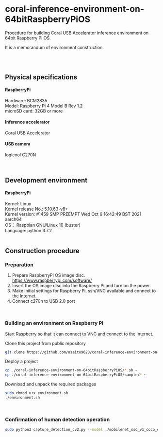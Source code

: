 # coral-inference-environment-on-64bitRaspberryPiOS
Procedure for building Coral USB Accelerator inference environment on 64bit Raspberry Pi OS.  

It is a memorandum of environment construction.  

<br>
<br>

## **Physical specifications**

#### **RaspberryPi**
Hardware: BCM2835  
Model: Raspberry Pi 4 Model B Rev 1.2  
microSD card: 32GB or more  

#### **Inference accelerator**
Coral USB Accelerator  

#### **USB camera**
logicool C270N  
<br>
<br />

## **Development environment**
#### **RaspberryPi**
Kernel: Linux    
Kernel release No.: 5.10.63-v8+   
Kernel version: #1459 SMP PREEMPT Wed Oct 6 16:42:49 BST 2021 aarch64    
OS： Raspbian GNU/Linux 10 (buster)  
Language: python 3.7.2  
<br/>

## **Construction procedure**

### **Preparation**
1.  Prepare RaspberryPi OS image disc.  https://www.raspberrypi.com/software/
2. Insert the OS image disc into the Raspberry Pi and turn on the power.
3. Make initial settings for Raspberry Pi, ssh/VNC available and connect to the Internet.  
4. Connect c270n to USB 2.0 port  
<br>

### **Building an environment on Raspberry Pi**
Start Raspberry so that it can connect to VNC and connect to the Internet.  
  
Clone this project from public repository
```sh  
git clone https://github.com/nsaito9628/coral-inference-environment-on-64bitRaspberryPiOS.git
```
  
Deploy a project  
``` sh
cp ./coral-inference-environment-on-64bitRaspberryPiOS/*.sh ~
cp ./coral-inference-environment-on-64bitRaspberryPiOS/sample/* ~
```

Download and unpack the required packages
```sh
sudo chmod u+x environment.sh
./environment.sh
```
<br>

### **Confirmation of human detection operation**
```sh  
sudo python3 capture_detection_cv2.py --model ./mobilenet_ssd_v1_coco_quant_postprocess_edgetpu.tflite --label coco_labels.txt --keep_aspect_ratio --threshold 0.5
```
